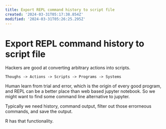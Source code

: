```yaml
---
title: Export REPL command history to script file
created: '2024-03-31T05:17:38.854Z'
modified: '2024-03-31T05:26:25.295Z'
---
```


# Export REPL command history to script file

Hackers are good at converting arbitrary actions into scripts.

```
Thoughs -> Actions -> Scripts -> Programs -> Systems
```

Human learn from trial and error, which is the origin of every good program, and REPL can be a better place than web based jupyter notebook. So we might want to find some command line alternative to jupyter.

Typically we need history, command output, filter out those errorneous commands, and save the output.

R has that functionality.
